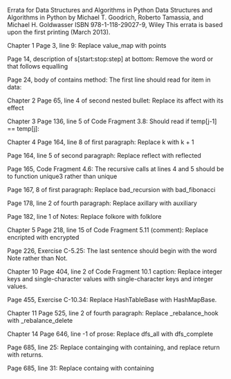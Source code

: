 Errata for Data Structures and Algorithms in Python
Data Structures and Algorithms in Python 
by Michael T. Goodrich, Roberto Tamassia, and Michael H. Goldwasser 
ISBN 978-1-118-29027-9, Wiley 
This errata is based upon the first printing (March 2013).

Chapter 1
Page 3, line 9:
Replace value_map with points

Page 14, description of s[start:stop:step] at bottom:
Remove the word or that follows equalling

Page 24, body of contains method:
The first line should read
for item in data:

Chapter 2
Page 65, line 4 of second nested bullet:
Replace its affect with its effect

Chapter 3
Page 136, line 5 of Code Fragment 3.8:
Should read
if temp[j-1] == temp[j]:

Chapter 4
Page 164, line 8 of first paragraph:
Replace k with k + 1

Page 164, line 5 of second paragraph:
Replace reflect with reflected

Page 165, Code Fragment 4.6:
The recursive calls at lines 4 and 5 should be to function unique3 rather than unique

Page 167, 8 of first paragraph:
Replace bad_recursion with bad_fibonacci

Page 178, line 2 of fourth paragraph:
Replace axillary with auxiliary

Page 182, line 1 of Notes:
Replace folkore with folklore

Chapter 5
Page 218, line 15 of Code Fragment 5.11 (comment):
Replace encripted with encrypted

Page 226, Exercise C-5.25:
The last sentence should begin with the word Note rather than Not.


Chapter 10
Page 404, line 2 of Code Fragment 10.1 caption:
Replace integer keys and single-character values with single-character keys and integer values.

Page 455, Exercise C-10.34:
Replace HashTableBase with HashMapBase.


Chapter 11
Page 525, line 2 of fourth paragraph:
Replace _rebalance_hook with _rebalance_delete


Chapter 14
Page 646, line -1 of prose:
Replace dfs_all with dfs_complete

Page 685, line 25:
Replace containging with containing, and replace return with returns.

Page 685, line 31:
Replace containg with containing
